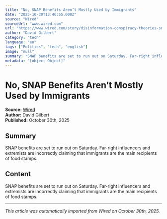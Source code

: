 ```yaml
---
title: "No, SNAP Benefits Aren’t Mostly Used by Immigrants"
date: "2025-10-30T13:40:55.000Z"
source: "Wired"
sourceUrl: "www.wired.com"
url: "https://www.wired.com/story/disinformation-conspiracy-theories-snap-benefits/"
author: "David Gilbert"
category: "tech"
language: "en"
tags: ["Politics", "tech", "english"]
image: "null"
summary: "SNAP benefits are set to run out on Saturday. Far-right influencers and extremists are incorrectly claiming that immigrants are the main recipients of food stamps."
metadata: "[object Object]"
---
```


# No, SNAP Benefits Aren’t Mostly Used by Immigrants

**Source:** [Wired](https://www.wired.com/story/disinformation-conspiracy-theories-snap-benefits/)  
**Author:** David Gilbert  
**Published:** October 30th, 2025  

## Summary

SNAP benefits are set to run out on Saturday. Far-right influencers and extremists are incorrectly claiming that immigrants are the main recipients of food stamps.

## Content

SNAP benefits are set to run out on Saturday. Far-right influencers and extremists are incorrectly claiming that immigrants are the main recipients of food stamps.

---

*This article was automatically imported from Wired on October 30th, 2025.*
